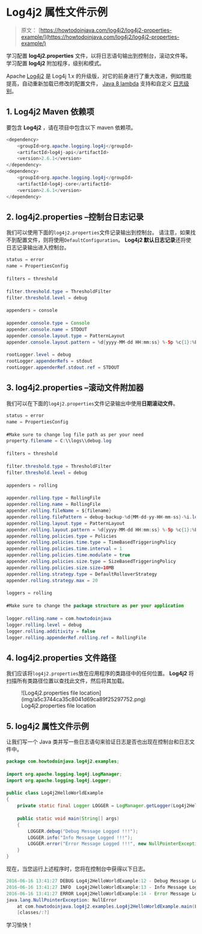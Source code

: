 # Log4j2 属性文件示例

> 原文： [https://howtodoinjava.com/log4j2/log4j2-properties-example/](https://howtodoinjava.com/log4j2/log4j2-properties-example/)

学习配置 **log4j2.properties** 文件，以将日志语句输出到控制台，滚动文件等。学习配置 **log4j2** 附加程序，级别和模式。

Apache [Log4j2](https://logging.apache.org/log4j/2.x/) 是 Log4j 1.x 的升级版，对它的前身进行了重大改进，例如性能提高，自动重新加载已修改的配置文件， [Java 8 lambda](https://howtodoinjava.com/java8/complete-lambda-expressions-tutorial-in-java/) 支持和自定义 [日志级别](https://howtodoinjava.com/log4j/logging-levels-in-log4j/)。

## 1\. Log4j2 Maven 依赖项

要包含 **Log4j2** ，请在项目中包含以下 maven 依赖项。

```java
<dependency>
	<groupId>org.apache.logging.log4j</groupId>
	<artifactId>log4j-api</artifactId>
	<version>2.6.1</version>
</dependency>
<dependency>
	<groupId>org.apache.logging.log4j</groupId>
	<artifactId>log4j-core</artifactId>
	<version>2.6.1</version>
</dependency>

```

## 2\. log4j2.properties –控制台日志记录

我们可以使用下面的`log4j2.properties`文件记录输出到控制台。 请注意，如果找不到配置文件，则将使用`DefaultConfiguration`。 **Log4j2 默认日志记录**还将使日志记录输出进入控制台。

```java
status = error
name = PropertiesConfig

filters = threshold

filter.threshold.type = ThresholdFilter
filter.threshold.level = debug

appenders = console

appender.console.type = Console
appender.console.name = STDOUT
appender.console.layout.type = PatternLayout
appender.console.layout.pattern = %d{yyyy-MM-dd HH:mm:ss} %-5p %c{1}:%L - %m%n

rootLogger.level = debug
rootLogger.appenderRefs = stdout
rootLogger.appenderRef.stdout.ref = STDOUT

```

## 3\. log4j2.properties –滚动文件附加器

我们可以在下面的`log4j2.properties`文件记录输出中使用**日期滚动文件**。

```java
status = error
name = PropertiesConfig

#Make sure to change log file path as per your need
property.filename = C:\\logs\\debug.log

filters = threshold

filter.threshold.type = ThresholdFilter
filter.threshold.level = debug

appenders = rolling

appender.rolling.type = RollingFile
appender.rolling.name = RollingFile
appender.rolling.fileName = ${filename}
appender.rolling.filePattern = debug-backup-%d{MM-dd-yy-HH-mm-ss}-%i.log.gz
appender.rolling.layout.type = PatternLayout
appender.rolling.layout.pattern = %d{yyyy-MM-dd HH:mm:ss} %-5p %c{1}:%L - %m%n
appender.rolling.policies.type = Policies
appender.rolling.policies.time.type = TimeBasedTriggeringPolicy
appender.rolling.policies.time.interval = 1
appender.rolling.policies.time.modulate = true
appender.rolling.policies.size.type = SizeBasedTriggeringPolicy
appender.rolling.policies.size.size=10MB
appender.rolling.strategy.type = DefaultRolloverStrategy
appender.rolling.strategy.max = 20

loggers = rolling

#Make sure to change the package structure as per your application

logger.rolling.name = com.howtodoinjava
logger.rolling.level = debug
logger.rolling.additivity = false
logger.rolling.appenderRef.rolling.ref = RollingFile

```

## 4\. log4j2.properties 文件路径

我们应该将`log4j2.properties`放在应用程序的类路径中的任何位置。 **Log4j2** 将扫描所有类路径位置以查找此文件，然后将其加载。

<figure aria-describedby="caption-attachment-7542" class="wp-caption aligncenter" id="attachment_7542" style="width: 372px">![Log4j2.properties file location](img/a5c3744ca35c8041d69ca89f25297752.png)

<figcaption class="wp-caption-text" id="caption-attachment-7542">Log4j2.properties file location</figcaption>

</figure>

## 5\. log4j2 属性文件示例

让我们写一个 Java 类并写一些日志语句来验证日志是否也出现在控制台和日志文件中。

```java
package com.howtodoinjava.log4j2.examples;

import org.apache.logging.log4j.LogManager;
import org.apache.logging.log4j.Logger;

public class Log4j2HelloWorldExample 
{
	private static final Logger LOGGER = LogManager.getLogger(Log4j2HelloWorldExample.class.getName());

	public static void main(String[] args) 
	{
		LOGGER.debug("Debug Message Logged !!!");
		LOGGER.info("Info Message Logged !!!");
		LOGGER.error("Error Message Logged !!!", new NullPointerException("NullError"));
	}
}

```

现在，当您运行上述程序时，您将在控制台中获得以下日志。

```java
2016-06-16 13:41:27 DEBUG Log4j2HelloWorldExample:12 - Debug Message Logged !!!
2016-06-16 13:41:27 INFO  Log4j2HelloWorldExample:13 - Info Message Logged !!!
2016-06-16 13:41:27 ERROR Log4j2HelloWorldExample:14 - Error Message Logged !!!
java.lang.NullPointerException: NullError
	at com.howtodoinjava.log4j2.examples.Log4j2HelloWorldExample.main(Log4j2HelloWorldExample.java:14) 
	[classes/:?]

```

学习愉快！